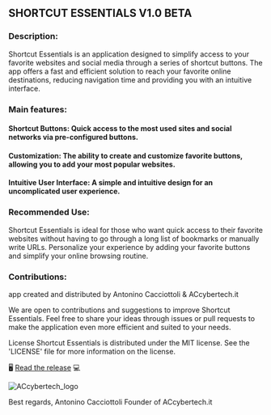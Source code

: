 ## SHORTCUT ESSENTIALS V1.0 BETA

### Description:
Shortcut Essentials is an application designed to simplify access to your favorite websites and social media through a series of shortcut buttons. The app offers a fast and efficient solution to reach your favorite online destinations, reducing navigation time and providing you with an intuitive interface.

### Main features:
#### Shortcut Buttons: Quick access to the most used sites and social networks via pre-configured buttons.

#### Customization: The ability to create and customize favorite buttons, allowing you to add your most popular websites.

#### Intuitive User Interface: A simple and intuitive design for an uncomplicated user experience.

### Recommended Use:
Shortcut Essentials is ideal for those who want quick access to their favorite websites without having to go through a long list of bookmarks or manually write URLs. Personalize your experience by adding your favorite buttons and simplify your online browsing routine.

### Contributions:
app created and distributed by Antonino Cacciottoli & ACcybertech.it 

We are open to contributions and suggestions to improve Shortcut Essentials. Feel free to share your ideas through issues or pull requests to make the application even more efficient and suited to your needs.

License
Shortcut Essentials is distributed under the MIT license. See the 'LICENSE' file for more information on the license.

🖥️  [Read the release](https://github.com/kevzero/shortcut-essentials/releases/tag/release)  💻

![ACcybertech_logo](https://github.com/kevzero/shortcut-essentials/assets/116445747/523e1500-a351-453a-9df9-3de059d34b66)

Best regards,
Antonino Cacciottoli
Founder of ACcybertech.it
